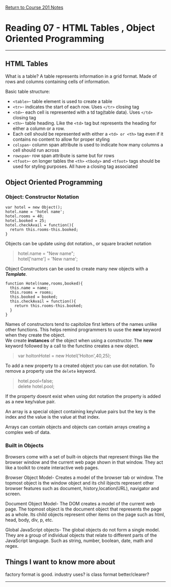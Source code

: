 [Return to Course 201 Notes](https://KrisDunning.github.io/201/)

# Reading 07 - HTML Tables , Object Oriented Programming

*****

## HTML Tables

What is a table? A table represents information in a grid format. Made of rows and columns containing cells of information.  

Basic table structure:

- `<table>`- table element is used to create a table
- `<tr>`- indicates the start of each row. Uses `</tr>` closing tag
- `<td>`- each cell is represented with a td tag(table data). Uses `</td>` closing tag
- `<th>`- table heading. Like the `<td>` tag but represents the heading for either a column or a row.
- Each cell should be represented with either a `<td> or <th>` tag even if it contains no content to allow for proper styling
- `colspan`- column span attribute is used to indicate how many columns a cell should run across
- `rowspan`- row span attribute is same but for rows
- `<tfoot>`- on longer tables the `<th>` `<tbody>` and `<tfoot>` tags should be used for styling purposes. All have a closing tag associated

## Object Oriented Programming

### Object: Constructor Notation

~~~JS
var hotel = new Object();
hotel.name = 'hotel name';
hotel.rooms = 40;
hotel.booked = 25;
hotel.checkAvail = function(){
  return this.rooms-this.booked;
}
~~~

Objects can be update using dot notation., or square bracket notation
> hotel.name = "New name";  
> hotel['name'] = 'New name';

Object Constructors can be used to create many new objects with a ***Template***.

~~~JS
function Hotel(name,rooms,booked){
  this.name = name;
  this.rooms = rooms;
  this.booked = booked;
  this.checkAvail = function(){
    return this.rooms-this.booked;
  }
}
~~~

Names of constructors tend to capitolize first letters of the names unlike other functions. This helps remind programmers to uuse the **new** keyword when they create the object.  
We create **instances** of the object when using a constructor. The **new** keyword followed by a call to the functino creates a new object.  
> var holtonHotel = new Hotel('Holton',40,25);

To add a new property to a created object you can use dot notation. To remove a property use the `delete` keyword.
> hotel.pool=false;  
> delete hotel.pool;

If the property doesnt exist when using dot notation the property is added as a new key/value pair.  

An array is a special object containing key/value pairs but the key is the index and the value is the value at that index.  

Arrays can contain objects and objects can contain arrays creating a complex web of data. 

### Built in Objects

Browsers come with a set of built-in objects that represent things like the browser window and the current web page shown in that window. They act like a toolkit to create interactive web pages.  

Browser Object Model- Creates a model of the browser tab or window. The topmost object is the window object and its chil ibjects represent other browser features such as document, history,location(URL), navigator and screen.  

Document Object Model- The DOM creates a model of the current web page. The topmost object is the document object that represents the page as a whole. Its child objects represent other items on the page such as html, head, body, div, p, etc. 

Global JavaScript objects- The global objects do not form a single model. They are a group of individual objects that relate to different parts of the JavaScript language. Such as string, number, boolean, date, math and regex.  


## Things I want to know more about

factory format is good. industry uses? is class format better/clearer?


*****